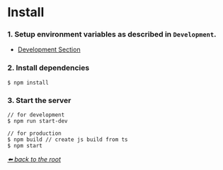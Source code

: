 # Install

### 1. Setup environment variables as described in `Development`.

* [Development Section](/doc/DEVELOPMENT.md)

### 2. Install dependencies

```
$ npm install
```

### 3. Start the server

```
// for development
$ npm run start-dev 

// for production
$ npm build // create js build from ts
$ npm start
```

*[⬅️ back to the root](/README.md#crypto-vero-backend)*
